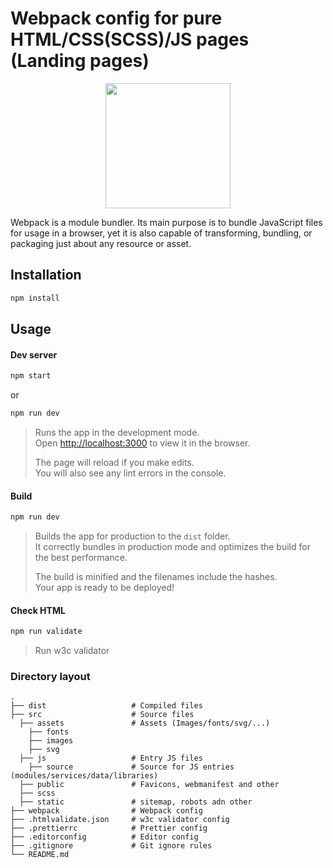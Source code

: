 # Webpack config for pure HTML/CSS(SCSS)/JS pages (Landing pages)

<div align="center">
  <a href="https://github.com/webpack/webpack">
    <img width="200" height="200" src="https://webpack.js.org/assets/icon-square-big.svg">
  </a>
</div>

Webpack is a module bundler. Its main purpose is to bundle JavaScript files for usage in a browser, yet it is also capable of transforming, bundling, or packaging just about any resource or asset.

## Installation

```bash
npm install 
```

## Usage

#### Dev server
```bash
npm start 
```
or
```bash
npm run dev 
```
> Runs the app in the development mode.<br />
> Open [http://localhost:3000](http://localhost:3000) to view it in the browser.
> 
> The page will reload if you make edits.<br />
> You will also see any lint errors in the console.

#### Build
```bash
npm run dev 
```

> Builds the app for production to the `dist` folder.<br />
> It correctly bundles in production mode and optimizes the build for the best performance.
>
> The build is minified and the filenames include the hashes.<br />
> Your app is ready to be deployed!

#### Check HTML

```bash
npm run validate 
```

> Run w3c validator


### Directory layout

    .
    ├── dist                   # Compiled files
    ├── src                    # Source files
      ├── assets               # Assets (Images/fonts/svg/...)
        ├── fonts
        ├── images
        ├── svg
      ├── js                   # Entry JS files
        ├── source             # Source for JS entries (modules/services/data/libraries)
      ├── public               # Favicons, webmanifest and other
      ├── scss
      ├── static               # sitemap, robots adn other
    ├── webpack                # Webpack config
    ├── .htmlvalidate.json     # w3c validator config
    ├── .prettierrc            # Prettier config
    ├── .editorconfig          # Editor config
    ├── .gitignore             # Git ignore rules
    └── README.md
